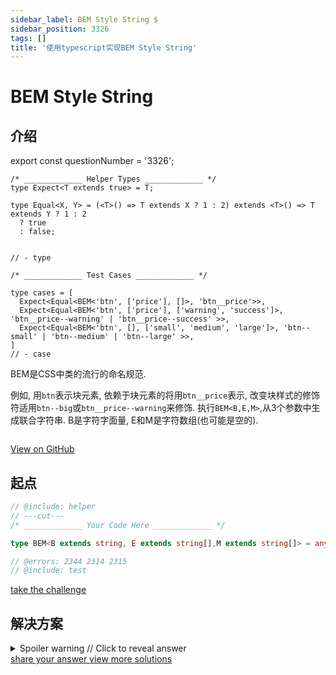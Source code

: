 ```yaml
---
sidebar_label: BEM Style String $
sidebar_position: 3326
tags: []
title: '使用typescript实现BEM Style String'
---
```


# BEM Style String

## 介绍

export const questionNumber = '3326';

```twoslash include helper
/* _____________ Helper Types _____________ */
type Expect<T extends true> = T;

type Equal<X, Y> = (<T>() => T extends X ? 1 : 2) extends <T>() => T extends Y ? 1 : 2
  ? true
  : false;


// - type
```

```twoslash include test
/* _____________ Test Cases _____________ */

type cases = [
  Expect<Equal<BEM<'btn', ['price'], []>, 'btn__price'>>,
  Expect<Equal<BEM<'btn', ['price'], ['warning', 'success']>, 'btn__price--warning' | 'btn__price--success' >>,
  Expect<Equal<BEM<'btn', [], ['small', 'medium', 'large']>, 'btn--small' | 'btn--medium' | 'btn--large' >>,
]
// - case
```
  BEM是CSS中类的流行的命名规范.

  例如, 用`btn`表示块元素, 依赖于块元素的将用`btn__price`表示, 改变块样式的修饰符适用`btn--big`或`btn__price--warning`来修饰.
  执行`BEM<B,E,M>`,从3个参数中生成联合字符串. B是字符字面量, E和M是字符数组(也可能是空的).

  ```ts

  ```


<span className="badge-links">
  <a className="view" target="\_blank" href={`https://tsch.js.org/${questionNumber}`}>
    View on GitHub
  </a>
</span>

## 起点

```ts twoslash
// @include: helper
// ---cut---
/* _____________ Your Code Here _____________ */

type BEM<B extends string, E extends string[],M extends string[]> = any

// @errors: 2344 2314 2315
// @include: test
```

<span className="badge-links">
  <a
    className="challenge"
    target="\_blank"
    href={`https://tsch.js.org/${questionNumber}/play`}
  >
    take the challenge
  </a>
</span>

## 解决方案

<details>

<summary>Spoiler warning // Click to reveal answer</summary>

```ts twoslash
// @include: helper

// @include: test
// @errors: 2344 2589 2314
/* _____________ Answer Here _____________ */
/// ---cut---

// most popular
type BEM<B extends string, E extends string[], M extends string[]> = `${B}${E extends [] ? '' : `__${E[number]}`}${M extends [] ? '' : `--${M[number]}`}`

```


```ts twoslash
// my solution
/**
 * 如果E类型数组中有多个元素,就不能处理.
 */
type addModifierLine<Pre extends string, A extends any[]> = A['length'] extends 0
  ? A
  : A extends [infer F extends string, ...infer R]
    ? `${Pre}${F}` | (R['length'] extends 0 ? never : addModifierLine<Pre, R>)
    : A;


type addModifierLineToArrEle<Pre extends string, A extends any[]> = A extends [infer F extends string, ...infer R]
    ? [`${Pre}${F}`, ...addModifierLineToArrEle<Pre, R>]
    : [];

type mergeEAndM2<E extends string[], M extends string[]> = 
  M['length'] extends 0
    ? E
    : E extends [infer F extends string]
      ? addModifierLineToArrEle<F, M>
      : M;



type BEM<B extends string, E extends string[], M extends string[]> = 
  addModifierLine<B, mergeEAndM2<addModifierLineToArrEle<'__', E>, addModifierLineToArrEle<'--', M>>>

```

</details>

<span className="badge-links">
  <a
    className="share"
    target="\_blank"
    href={`https://tsch.js.org/${questionNumber}/answer`}
  >
    share your answer
  </a>
  <a
    className="solution"
    target="\_blank"
    href={`https://tsch.js.org/${questionNumber}/solutions`}
  >
    view more solutions
  </a>
</span>
